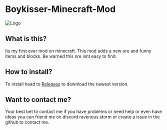
# Boykisser-Minecraft-Mod



![Logo](https://media.tenor.com/Gb4VAewlsDIAAAAM/i-know-what-you-are-boykisser.gif)


## What is this?
Its my first ever mod on minecraft. This mod adds a new ore and funny items and blocks. Be warned this ore isnt easy to find.


## How to install?
To install head to [Releases](https://github.com/masterpoag/Boykisser-Minecraft-Mod/releases) to download the newest version.
## Want to contact me?
Your best bet to contact me if you have problems or need help or even have ideas you can friend me on discord ravenous.storm or create a issue in the github to contact me.
